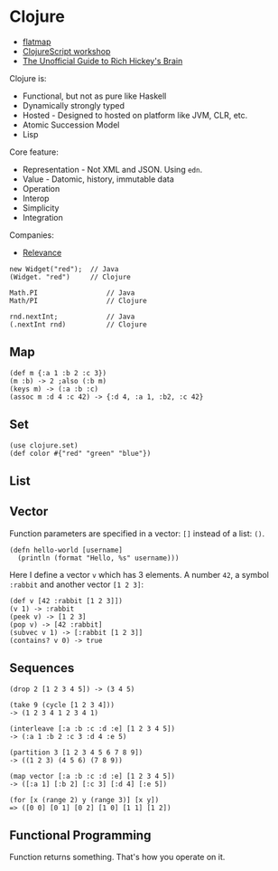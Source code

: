 # Clojure

* [flatmap](http://2014.flatmap.no/)
* [ClojureScript workshop](https://www.niwi.nz/cljs-workshop/#_more)
* [The Unofficial Guide to Rich Hickey's Brain](http://www.flyingmachinestudios.com/programming/the-unofficial-guide-to-rich-hickeys-brain/)

Clojure is:

* Functional, but not as pure like Haskell
* Dynamically strongly typed
* Hosted - Designed to hosted on platform like JVM, CLR, etc.
* Atomic Succession Model
* Lisp

Core feature:

* Representation - Not XML and JSON. Using `edn`.
* Value - Datomic, history, immutable data
* Operation
* Interop
* Simplicity
* Integration

Companies:

* [Relevance](http://thinkrelevance.com/)


```
new Widget("red"); 	// Java
(Widget. "red")		// Clojure

Math.PI					// Java
Math/PI					// Clojure

rnd.nextInt;			// Java
(.nextInt rnd)			// Clojure
```



## Map

```
(def m {:a 1 :b 2 :c 3})
(m :b) -> 2 ;also (:b m)
(keys m) -> (:a :b :c)
(assoc m :d 4 :c 42) -> {:d 4, :a 1, :b2, :c 42}
```

## Set

```
(use clojure.set)
(def color #{"red" "green" "blue"})
```

## List

## Vector

Function parameters are specified in a vector: `[]` instead of a list: `()`.

```
(defn hello-world [username]
  (println (format "Hello, %s" username)))
```

Here I define a vector `v` which has 3 elements. A number `42`, a symbol `:rabbit` and another vector `[1 2 3]`:

    (def v [42 :rabbit [1 2 3]])
    (v 1) -> :rabbit
    (peek v) -> [1 2 3]
    (pop v) -> [42 :rabbit]
    (subvec v 1) -> [:rabbit [1 2 3]]
    (contains? v 0) -> true

## Sequences

```
(drop 2 [1 2 3 4 5]) -> (3 4 5)

(take 9 (cycle [1 2 3 4]))
-> (1 2 3 4 1 2 3 4 1)

(interleave [:a :b :c :d :e] [1 2 3 4 5])
-> (:a 1 :b 2 :c 3 :d 4 :e 5)

(partition 3 [1 2 3 4 5 6 7 8 9])
-> ((1 2 3) (4 5 6) (7 8 9))

(map vector [:a :b :c :d :e] [1 2 3 4 5])
-> ([:a 1] [:b 2] [:c 3] [:d 4] [:e 5])

(for [x (range 2) y (range 3)] [x y])
=> ([0 0] [0 1] [0 2] [1 0] [1 1] [1 2])
```

## Functional Programming

Function returns something. That's how you operate on it.





